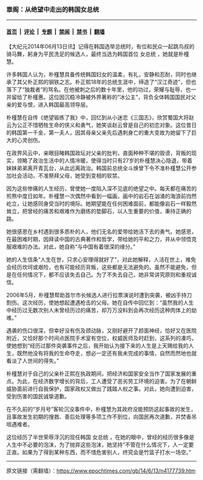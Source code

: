 ### 章阁：从绝望中走出的韩国女总统

---

#### [首页](../../../..?n4177739) &nbsp;|&nbsp; [评论](../../../../../epoch-comment?n4177739) &nbsp;|&nbsp; [专题](../../../../../epoch-special?n4177739) &nbsp;|&nbsp; [禁闻](../../../../../epoch-news?n4177739) &nbsp;|&nbsp; [禁书](../../../../../books?n4177739) &nbsp;|&nbsp; [翻墙](https://github.com/gfw-breaker/nogfw/blob/master/README.md?n4177739)


<div class="post_content" id="artbody" itemprop="articleBody">
 <!-- article content begin -->
 <p>
  【大纪元2014年06月13日讯】记得在韩国选举总统时，有位和民众一起跳鸟叔的骑马舞，躬身为平民洗足的候选人，最终当选为韩国首位
  <ok href="https://www.epochtimes.com/gb/tag/%E5%A5%B3%E6%80%BB%E7%BB%9F.html">
   女总统
  </ok>
  ，她就是朴槿慧。
 </p>
 <p>
  许多韩国人认为，朴槿慧具备传统韩国妇女的温柔，有礼，安静和忍耐，同时也继承了其父朴正熙的钢铁之志。朴正熙18年的总统生涯中，缔造了“汉江奇迹”，但也落下了“独裁者”的骂名。在他被刺之后的数十年里，他的功过，荣耀与耻辱，也一并留给了朴槿惠。这位因沉稳冷静被外界著称的“冰公主”，背负全体韩国国民对父亲的爱与恨，进入韩国最高领导层。
 </p>
 <p>
  朴槿慧在自传《绝望锻练了我》中，回忆到从小迷恋《三国志》，欣赏蜀国大将赵云为公正不惜牺牲生命的侠义和勇气，她笑谈赵云曾是自己的初恋对象。这位昔日的韩国第一千金，第一夫人，因其母亲父亲先后遇刺身亡的重大变故为她留下了巨大的心灵创伤。
 </p>
 <p>
  在政界风云中，亲眼目睹韩国政坛对父亲的批判，直面种种不堪的毁谤，背叛的现实，领略了政治生活中的人情冷暖，使得当时只有27岁的朴槿慧决心隐退，带着妹妹弟弟离开青瓦台，从此远离政治。韩国前总统全斗焕曾下令不准朴槿慧公开参加社会活动，不准祭拜父母，她受到变相的软禁。
 </p>
 <p>
  因为这些惨痛的人生经历，曾使她一度陷入深不见底的绝望之中。每天都在痛苦的煎熬中度日如年。朴槿慧一次偶然中看到一幅画，画中的岩石在汹涌的海浪前岿然屹立，让她感同身受当时的境际。她期望能在任何困难面前，都能像岩石一样毅然耸立，把曾经的痛苦和艰难作为磨练的垫脚石，以人生重要的价值，秉持正确的路。
 </p>
 <p>
  她很感恩在乡村遇到很多质朴的人，他们无名的爱带给她活下去的勇气。她感恩，在最困难时期，因拜读中国的古典著作和哲学，带给她的平和之力，并从中领悟克服艰难的办法。对此，她自称“与中国有着很深的缘分。”
 </p>
 <p>
  她的人生信条“人生在世，只求心安理得就好了”，对此她解释，人活在世上，难免会经历坎坷或艰险，也有可能经历背叛，这些都是无法避免的。虽然不能避免，但是在任何情况下，都不应该失去自己。为了不失去自己，她非常讲究原则和重视诚信。
 </p>
 <p>
  2006年5月，朴槿慧帮助首尔市长候选人进行拉票演说时遭到突袭，被凶手持刀割伤。这次经历，使她想起遭遇枪击的父母。她在自传中回忆到：“虽然我的人生中经历过无数次别人未曾经历过的痛苦，却万万没料到会再次经历这种肉体上的劫难。”
 </p>
 <p>
  遇袭的伤口很深，但幸好没有伤及颈动脉，又刚好避开了颜面神经，恰好又在医院附近，又恰好那个时间点医院手术室有空位，权威医师及时赶到，这系列的凑巧，使她想到“经历过那件突袭事件之后，我开始认为接下来的人生是上天赐给我的人生，既然他没有将我的生命夺走，想必一定还有我未完成的事情，自然而然地也就看淡了人世间的得失。”
 </p>
 <p>
  朴槿慧对于自己的父亲朴正熙在执政期间，把经济和国家安全当作了国家发展的重点。为此，在经济数字增长的背后，工人遭受了恶劣劳工环境的迫害。为了在朝鲜威胁面前进行自我保护，国家政权又做出了践踏人权之事。对此，她向遭到迫害，受到伤害的国民诚挚道歉。
 </p>
 <p>
  在不久前的“岁月号”客轮沉没事件中，朴槿慧为其政府没能预防这起事故的发生，且事故发生初期的搜救、善后处理等多项工作不到位，向国民再次道歉，并焚香吊唁遇难者。
 </p>
 <p>
  这位经历了半世荣辱浮沉的现任韩国
  <ok href="https://www.epochtimes.com/gb/tag/%E5%A5%B3%E6%80%BB%E7%BB%9F.html">
   女总统
  </ok>
  ，在她的眼中，曾经的经历很多像是人生中不必要的泡沫，为了抛弃这些泡沫，她坚持“不管在什么情况下，人一定要正直。如果为了得到某种东西，而不惜危害别人，终究会是竹篮子打水一场空。”
 </p>
 <!-- article content end -->
 <div id="below_article_ad">
 </div>
</div>


---

原文链接（需翻墙）：https://www.epochtimes.com/gb/14/6/13/n4177739.htm